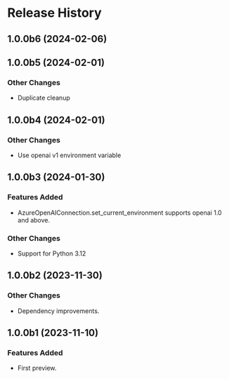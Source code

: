 # Release History

## 1.0.0b6 (2024-02-06)

## 1.0.0b5 (2024-02-01)

### Other Changes

- Duplicate cleanup

## 1.0.0b4 (2024-02-01)

### Other Changes

- Use openai v1 environment variable

## 1.0.0b3 (2024-01-30)

### Features Added

- AzureOpenAIConnection.set_current_environment supports openai 1.0 and above.

### Other Changes

- Support for Python 3.12

## 1.0.0b2 (2023-11-30)

### Other Changes

- Dependency improvements.

## 1.0.0b1 (2023-11-10)

### Features Added

- First preview.
